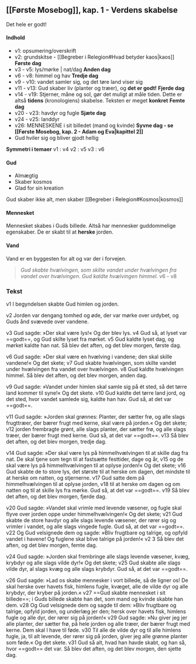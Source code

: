 ## [[Første Mosebog]], kap. 1 - Verdens skabelse 
Det hele er godt!

#### Indhold
- v1: opsumering/overskrift
- v2: grundskitse - [[Begreber i Relegion#Hvad betyder kaos|kaos]]
**Første dag**
- v3 - v5: lys/mørke | nat/dag
**Anden dag**
- v6 - v8: himmel og hav
**Tredje dag**
- v9 - v10: vandet samler sig, og det tøre land viser sig
- v11 - v13: Gud skaber liv (planter og træer), og **det er godt!** 
**Fjerde dag**
- v14 - v19: Stjerner, måne og sol, gør det muligt at måle tiden. Dette er altså **tidens** (kronologiens) skabelse. Teksten er meget **konkret**
**Femte dag**
- v20 - v23: havdyr og fugle
**Sjæte dag**
- v24 - v25: landdyr
- v26: MENNESKENE i sit billedet (mand og kvinde)
**Syvne dag - se [[Første Mosebog, kap. 2 - Adam og Eva|kapittel 2]]**
- Gud hviler sig og bliver gjodt hellig

**Symmetri i temaer**
v1 : v4
v2 : v5
v3 : v6

#### Gud
- Almægtig
- Skaber kosmos
- Glad for sin kreation

Gud skaber ikke alt, men skaber [[Begreber i Relegion#Kosmos|kosmos]]

#### Mennesket
Mennesket skabes i Guds billede. Altså har mennesker guddommelige egenskaber. De er skabt til at **herske** jorden.


#### Vand
Vand er en byggesten for alt og var der i forvejen.

>*Gud skabte hvælvingen, som skilte vandet under hvælvingen fra vandet over hvælvingen. Gud kaldte hvælvingen himmel.*
>v6 - v8

### Tekst
v1 I begyndelsen skabte Gud himlen og jorden. 

v2 Jorden var dengang tomhed og øde, der var mørke over urdybet, og Guds ånd svævede over vandene. 

v3 Gud sagde: »Der skal være lys!« Og der blev lys. v4 Gud så, at lyset var ==godt==, og Gud skilte lyset fra mørket. v5 Gud kaldte lyset dag, og mørket kaldte han nat. Så blev det aften, og det blev morgen, første dag. 

v6 Gud sagde: »Der skal være en hvælving i vandene; den skal skille vandene!« Og det skete; v7 Gud skabte hvælvingen, som skilte vandet under hvælvingen fra vandet over hvælvingen. v8 Gud kaldte hvælvingen himmel. Så blev det aften, og det blev morgen, anden dag. 

v9 Gud sagde: »Vandet under himlen skal samle sig på ét sted, så det tørre land kommer til syne!« Og det skete. v10 Gud kaldte det tørre land jord, og det sted, hvor vandet samlede sig, kaldte han hav. Gud så, at det var ==godt==. 

v11 Gud sagde: »Jorden skal grønnes: Planter, der sætter frø, og alle slags frugttræer, der bærer frugt med kerne, skal være på jorden.« Og det skete; v12 jorden frembragte grønt, alle slags planter, der sætter frø, og alle slags træer, der bærer frugt med kerne. Gud så, at det var ==godt==. v13 Så blev det aften, og det blev morgen, tredje dag. 

v14 Gud sagde: »Der skal være lys på himmelhvælvingen til at skille dag fra nat. De skal tjene som tegn til at fastsætte festtider, dage og år, v15 og de skal være lys på himmelhvælvingen til at oplyse jorden!« Og det skete; v16 Gud skabte de to store lys, det største til at herske om dagen, det mindste til at herske om natten, og stjernerne. v17 Gud satte dem på himmelhvælvingen til at oplyse jorden, v18 til at herske om dagen og om natten og til at skille lys fra mørke. Gud så, at det var ==godt==. v19 Så blev det aften, og det blev morgen, fjerde dag. 

v20 Gud sagde: »Vandet skal vrimle med levende væsener, og fugle skal flyve over jorden oppe under himmelhvælvingen!« Og det skete; v21 Gud skabte de store havdyr og alle slags levende væsener, der rører sig og vrimler i vandet, og alle slags vingede fugle. Gud så, at det var ==godt==. v22 Og Gud velsignede dem og sagde: »Bliv frugtbare og talrige, og opfyld vandet i havene! Og fuglene skal blive talrige på jorden!« v2 3 Så blev det aften, og det blev morgen, femte dag. 

v24 Gud sagde: »Jorden skal frembringe alle slags levende væsener, kvæg, krybdyr og alle slags vilde dyr!« Og det skete; v25 Gud skabte alle slags vilde dyr, al slags kvæg og alle slags krybdyr. Gud så, at det var ==godt==. 

v26 Gud sagde: »Lad os skabe mennesker i vort billede, så de ligner os! De skal herske over havets fisk, himlens fugle, kvæget, alle de vilde dyr og alle krybdyr, der kryber på jorden.« v27 ==Gud skabte mennesket i sit billede==; i Guds billede skabte han det, som mand og kvinde skabte han dem. v28 Og Gud velsignede dem og sagde til dem: »Bliv frugtbare og talrige, opfyld jorden, og underlæg jer den; hersk over havets fisk, himlens fugle og alle dyr, der rører sig på jorden!« v29 Gud sagde: »Nu giver jeg jer alle planter, der sætter frø, på hele jorden og alle træer, der bærer frugt med kerne. Dem skal I have til føde. v30 Til alle de vilde dyr og til alle himlens fugle, ja, til alt levende, der rører sig på jorden, giver jeg alle grønne planter som føde.« Og det skete. v31 Gud så alt, hvad han havde skabt, og han så, hvor ==godt== det var. Så blev det aften, og det blev morgen, den sjette dag.